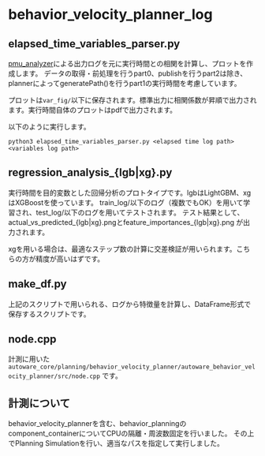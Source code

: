 # behavior_velocity_planner_log

## elapsed_time_variables_parser.py
[pmu_analyzer](https://github.com/taisa1/pmu_analyzer)による出力ログを元に実行時間との相関を計算し、プロットを作成します。
データの取得・前処理を行うpart0、publishを行うpart2は除き、plannerによってgeneratePath()を行うpart1の実行時間を考慮しています。

プロットは`var_fig/`以下に保存されます。標準出力に相関係数が昇順で出力されます。実行時間自体のプロットはpdfで出力されます。

以下のように実行します。
```
python3 elapsed_time_variables_parser.py <elapsed time log path> <variables log path>
```

## regression_analysis_{lgb|xg}.py
実行時間を目的変数とした回帰分析のプロトタイプです。lgbはLightGBM、xgはXGBoostを使っています。
train_log/以下のログ（複数でもOK）を用いて学習され、test_log/以下のログを用いてテストされます。
テスト結果として、actual_vs_predicted_{lgb|xg}.pngとfeature_importances_{lgb|xg}.png が出力されます。

xgを用いる場合は、最適なステップ数の計算に交差検証が用いられます。こちらの方が精度が高いはずです。

## make_df.py
上記のスクリプトで用いられる、ログから特徴量を計算し、DataFrame形式で保存するスクリプトです。


## node.cpp
計測に用いた `autoware_core/planning/behavior_velocity_planner/autoware_behavior_velocity_planner/src/node.cpp` です。

## 計測について
behavior_velocity_plannerを含む、behavior_planningのcomponent_containerについてCPUの隔離・周波数固定を行いました。
その上でPlanning Simulationを行い、適当なパスを指定して実行しました。